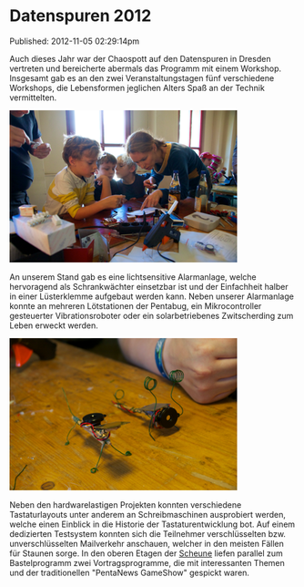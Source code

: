 Datenspuren 2012
================
Published: 2012-11-05 02:29:14pm

Auch dieses Jahr war der Chaospott auf den Datenspuren in Dresden vertreten und bereicherte abermals das Programm mit einem Workshop. Insgesamt gab es an den zwei Veranstaltungstagen fünf verschiedene Workshops, die Lebensformen jeglichen Alters Spaß an der Technik vermittelten.

<a class="news-picture"  href="/media/2012-11-05/datenspuren2012_00.png"><img  src="/media/2012-11-05/datenspuren2012_00_small.png" /></a> 

An unserem Stand gab es eine lichtsensitive Alarmanlage, welche hervoragend als Schrankwächter einsetzbar ist und der Einfachheit halber in einer Lüsterklemme aufgebaut werden kann. Neben unserer Alarmanlage konnte an mehreren Lötstationen der Pentabug, ein Mikrocontroller gesteuerter Vibrationsroboter oder ein solarbetriebenes Zwitscherding zum Leben erweckt werden.
 
<a class="news-picture"   href="/media/2012-11-05/datenspuren2012_01.png"><img   src="/media/2012-11-05/datenspuren2012_01_small.png" /></a>
 
 Neben den hardwarelastigen Projekten konnten verschiedene Tastaturlayouts unter anderem an Schreibmaschinen  ausprobiert werden, welche einen Einblick in die Historie der Tastaturentwicklung bot. Auf einem dedizierten Testsystem konnten sich die Teilnehmer verschlüsselten bzw. unverschlüsselten Mailverkehr anschauen, welcher in den meisten Fällen für Staunen sorge. In den oberen Etagen der [Scheune](http://www.scheune.org/) liefen parallel zum Bastelprogramm zwei Vortragsprogramme, die mit interessanten Themen und der traditionellen "PentaNews GameShow" gespickt waren.